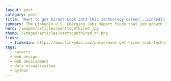 ```yaml
---
layout: post
category: post
title: 'Want to get hired? Look into this technology career...LinkedIn Jobs Report finds'
summary: The LinkedIn U.S. Emerging Jobs Report finds that job growth in the next decade outstrips growth in the previous decade creating 11.5 million jobs, estimating that 65% of children entering primary school will hold jobs that don't yet exist.
hero: /images/articles/wanttogethired.jpg
thumb: /images/articles/wanttogethired_tn.png
links:
  - linkedin: https://www.linkedin.com/pulse/want-get-hired-look-technology-careerlinkedin-jobs-finds-villalobos/
tags:
  - careers
  - web design
  - web development
  - data visualization
  - python
---
```

